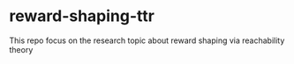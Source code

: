 # reward-shaping-ttr
This repo focus on the research topic about reward shaping via reachability theory

